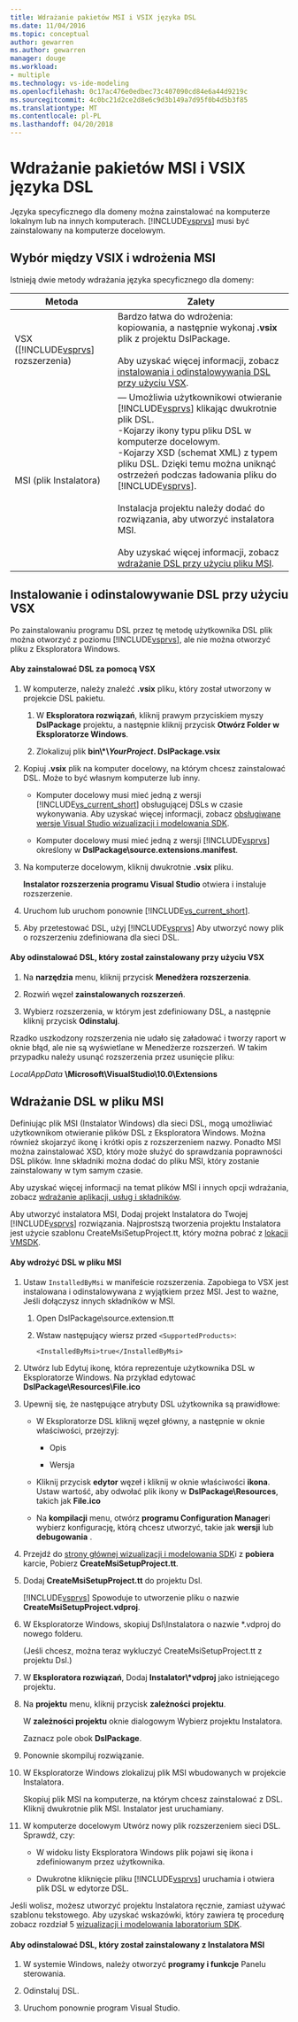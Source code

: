```yaml
---
title: Wdrażanie pakietów MSI i VSIX języka DSL
ms.date: 11/04/2016
ms.topic: conceptual
author: gewarren
ms.author: gewarren
manager: douge
ms.workload:
- multiple
ms.technology: vs-ide-modeling
ms.openlocfilehash: 0c17ac476e0edbec73c407090cd84e6a44d9219c
ms.sourcegitcommit: 4c0bc21d2ce2d8e6c9d3b149a7d95f0b4d5b3f85
ms.translationtype: MT
ms.contentlocale: pl-PL
ms.lasthandoff: 04/20/2018
---
```

# <a name="msi-and-vsix-deployment-of-a-dsl"></a>Wdrażanie pakietów MSI i VSIX języka DSL
Języka specyficznego dla domeny można zainstalować na komputerze lokalnym lub na innych komputerach. [!INCLUDE[vsprvs](../code-quality/includes/vsprvs_md.md)] musi być zainstalowany na komputerze docelowym.

##  <a name="which"></a> Wybór między VSIX i wdrożenia MSI
 Istnieją dwie metody wdrażania języka specyficznego dla domeny:

|Metoda|Zalety|
|------------|--------------|
|VSX ([!INCLUDE[vsprvs](../code-quality/includes/vsprvs_md.md)] rozszerzenia)|Bardzo łatwa do wdrożenia: kopiowania, a następnie wykonaj **.vsix** plik z projektu DslPackage.<br /><br /> Aby uzyskać więcej informacji, zobacz [instalowania i odinstalowywania DSL przy użyciu VSX](#Installing).|
|MSI (plik Instalatora)|— Umożliwia użytkownikowi otwieranie [!INCLUDE[vsprvs](../code-quality/includes/vsprvs_md.md)] klikając dwukrotnie plik DSL.<br />-Kojarzy ikony typu pliku DSL w komputerze docelowym.<br />-Kojarzy XSD (schemat XML) z typem pliku DSL. Dzięki temu można uniknąć ostrzeżeń podczas ładowania pliku do [!INCLUDE[vsprvs](../code-quality/includes/vsprvs_md.md)].<br /><br /> Instalacja projektu należy dodać do rozwiązania, aby utworzyć instalatora MSI.<br /><br /> Aby uzyskać więcej informacji, zobacz [wdrażanie DSL przy użyciu pliku MSI](#msi).|

##  <a name="Installing"></a> Instalowanie i odinstalowywanie DSL przy użyciu VSX
 Po zainstalowaniu programu DSL przez tę metodę użytkownika DSL plik można otworzyć z poziomu [!INCLUDE[vsprvs](../code-quality/includes/vsprvs_md.md)], ale nie można otworzyć pliku z Eksploratora Windows.

#### <a name="to-install-a-dsl-by-using-the-vsx"></a>Aby zainstalować DSL za pomocą VSX

1.  W komputerze, należy znaleźć **.vsix** pliku, który został utworzony w projekcie DSL pakietu.

    1.  W **Eksploratora rozwiązań**, kliknij prawym przyciskiem myszy **DslPackage** projektu, a następnie kliknij przycisk **Otwórz Folder w Eksploratorze Windows**.

    2.  Zlokalizuj plik **bin\\\*\\***YourProject***. DslPackage.vsix**

2.  Kopiuj **.vsix** plik na komputer docelowy, na którym chcesz zainstalować DSL. Może to być własnym komputerze lub inny.

    -   Komputer docelowy musi mieć jedną z wersji [!INCLUDE[vs_current_short](../code-quality/includes/vs_current_short_md.md)] obsługującej DSLs w czasie wykonywania. Aby uzyskać więcej informacji, zobacz [obsługiwane wersje Visual Studio wizualizacji i modelowania SDK](../modeling/supported-visual-studio-editions-for-visualization-amp-modeling-sdk.md).

    -   Komputer docelowy musi mieć jedną z wersji [!INCLUDE[vsprvs](../code-quality/includes/vsprvs_md.md)] określony w **DslPackage\source.extensions.manifest**.

3.  Na komputerze docelowym, kliknij dwukrotnie **.vsix** pliku.

     **Instalator rozszerzenia programu Visual Studio** otwiera i instaluje rozszerzenie.

4.  Uruchom lub uruchom ponownie [!INCLUDE[vs_current_short](../code-quality/includes/vs_current_short_md.md)].

5.  Aby przetestować DSL, użyj [!INCLUDE[vsprvs](../code-quality/includes/vsprvs_md.md)] Aby utworzyć nowy plik o rozszerzeniu zdefiniowana dla sieci DSL.

#### <a name="to-uninstall-a-dsl-that-was-installed-by-using-vsx"></a>Aby odinstalować DSL, który został zainstalowany przy użyciu VSX

1.  Na **narzędzia** menu, kliknij przycisk **Menedżera rozszerzenia**.

2.  Rozwiń węzeł **zainstalowanych rozszerzeń**.

3.  Wybierz rozszerzenia, w którym jest zdefiniowany DSL, a następnie kliknij przycisk **Odinstaluj**.

 Rzadko uszkodzony rozszerzenia nie udało się załadować i tworzy raport w oknie błąd, ale nie są wyświetlane w Menedżerze rozszerzeń. W takim przypadku należy usunąć rozszerzenia przez usunięcie pliku:

 *LocalAppData* **\Microsoft\VisualStudio\10.0\Extensions**

##  <a name="msi"></a> Wdrażanie DSL w pliku MSI
 Definiując plik MSI (Instalator Windows) dla sieci DSL, mogą umożliwiać użytkownikom otwieranie plików DSL z Eksploratora Windows. Można również skojarzyć ikonę i krótki opis z rozszerzeniem nazwy. Ponadto MSI można zainstalować XSD, który może służyć do sprawdzania poprawności DSL plików. Inne składniki można dodać do pliku MSI, który zostanie zainstalowany w tym samym czasie.

 Aby uzyskać więcej informacji na temat plików MSI i innych opcji wdrażania, zobacz [wdrażanie aplikacji, usług i składników](../deployment/deploying-applications-services-and-components.md).

 Aby utworzyć instalatora MSI, Dodaj projekt Instalatora do Twojej [!INCLUDE[vsprvs](../code-quality/includes/vsprvs_md.md)] rozwiązania. Najprostszą tworzenia projektu Instalatora jest użycie szablonu CreateMsiSetupProject.tt, który można pobrać z [lokacji VMSDK](http://go.microsoft.com/fwlink/?LinkID=186128).

#### <a name="to-deploy-a-dsl-in-an-msi"></a>Aby wdrożyć DSL w pliku MSI

1.  Ustaw `InstalledByMsi` w manifeście rozszerzenia. Zapobiega to VSX jest instalowana i odinstalowywana z wyjątkiem przez MSI. Jest to ważne, Jeśli dołączysz innych składników w MSI.

    1.  Open DslPackage\source.extension.tt

    2.  Wstaw następujący wiersz przed `<SupportedProducts>`:

        ```
        <InstalledByMsi>true</InstalledByMsi>
        ```

2.  Utwórz lub Edytuj ikonę, która reprezentuje użytkownika DSL w Eksploratorze Windows. Na przykład edytować **DslPackage\Resources\File.ico**

3.  Upewnij się, że następujące atrybuty DSL użytkownika są prawidłowe:

    -   W Eksploratorze DSL kliknij węzeł główny, a następnie w oknie właściwości, przejrzyj:

        -   Opis

        -   Wersja

    -   Kliknij przycisk **edytor** węzeł i kliknij w oknie właściwości **ikona**. Ustaw wartość, aby odwołać plik ikony w **DslPackage\Resources**, takich jak **File.ico**

    -   Na **kompilacji** menu, otwórz **programu Configuration Manager**i wybierz konfigurację, którą chcesz utworzyć, takie jak **wersji** lub **debugowania** .

4.  Przejdź do [strony głównej wizualizacji i modelowania SDK](http://go.microsoft.com/fwlink/?LinkID=186128)i z **pobiera** karcie, Pobierz **CreateMsiSetupProject.tt**.

5.  Dodaj **CreateMsiSetupProject.tt** do projektu Dsl.

     [!INCLUDE[vsprvs](../code-quality/includes/vsprvs_md.md)] Spowoduje to utworzenie pliku o nazwie **CreateMsiSetupProject.vdproj**.

6.  W Eksploratorze Windows, skopiuj Dsl\\Instalatora o nazwie *.vdproj do nowego folderu.

     (Jeśli chcesz, można teraz wykluczyć CreateMsiSetupProject.tt z projektu Dsl.)

7.  W **Eksploratora rozwiązań**, Dodaj **Instalator\\\*vdproj** jako istniejącego projektu.

8.  Na **projektu** menu, kliknij przycisk **zależności projektu**.

     W **zależności projektu** oknie dialogowym Wybierz projektu Instalatora.

     Zaznacz pole obok **DslPackage**.

9. Ponownie skompiluj rozwiązanie.

10. W Eksploratorze Windows zlokalizuj plik MSI wbudowanych w projekcie Instalatora.

     Skopiuj plik MSI na komputerze, na którym chcesz zainstalować z DSL. Kliknij dwukrotnie plik MSI. Instalator jest uruchamiany.

11. W komputerze docelowym Utwórz nowy plik rozszerzeniem sieci DSL. Sprawdź, czy:

    -   W widoku listy Eksploratora Windows plik pojawi się ikona i zdefiniowanym przez użytkownika.

    -   Dwukrotne kliknięcie pliku [!INCLUDE[vsprvs](../code-quality/includes/vsprvs_md.md)] uruchamia i otwiera plik DSL w edytorze DSL.

 Jeśli wolisz, możesz utworzyć projektu Instalatora ręcznie, zamiast używać szablonu tekstowego. Aby uzyskać wskazówki, który zawiera tę procedurę zobacz rozdział 5 [wizualizacji i modelowania laboratorium SDK](http://go.microsoft.com/fwlink/?LinkId=208878).

#### <a name="to-uninstall-a-dsl-that-was-installed-from-an-msi"></a>Aby odinstalować DSL, który został zainstalowany z Instalatora MSI

1.  W systemie Windows, należy otworzyć **programy i funkcje** Panelu sterowania.

2.  Odinstaluj DSL.

3.  Uruchom ponownie program Visual Studio.
